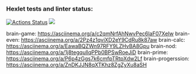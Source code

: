 ### Hexlet tests and linter status:
[![Actions Status](https://github.com/Komplexee/frontend-project-44/actions/workflows/hexlet-check.yml/badge.svg)](https://github.com/Komplexee/frontend-project-44/actions)
<a href="https://codeclimate.com/github/Komplexee/frontend-project-44/maintainability"><img src="https://api.codeclimate.com/v1/badges/4186a39dfab0b14215a0/maintainability" /></a>

brain-game: https://asciinema.org/a/c2qmNrfAhNwvPec6laF07XeIw
brain-even: https://asciinema.org/a/2Pz4z1qviXD2eY9CdRu8k87aw
brain-calc: https://asciinema.org/a/EawaBQZWn97RFY9LZHvBA8Gpu
brain-nod: https://asciinema.org/a/1j8tegqullqPPb0BPSwRoeJiD
brain-prime: https://asciinema.org/a/P6p4zGgs7k6cmfpTRtpXdw2Lf
brain-progerssion: https://asciinema.org/a/ZnDKJJN8qXTKhz8ZgZyXu8aSH